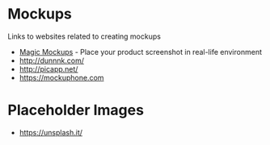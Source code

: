 # Mockups

Links to websites related to creating mockups

* [Magic Mockups](http://magicmockups.com/) - Place your product screenshot in real-life environment
* http://dunnnk.com/
* http://picapp.net/
* https://mockuphone.com


# Placeholder Images
* https://unsplash.it/
